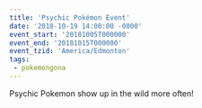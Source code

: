 ```yaml
---
title: 'Psychic Pokémon Event'
date: '2018-10-19 14:00:00 -0800'
event_start: '20181005T000000'
event_end: '20181015T000000'
event_tzid: 'America/Edmonton'
tags: 
 - pokemongona
---
```

Psychic Pokemon show up in the wild more often!